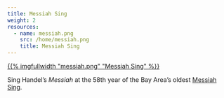 ```yaml
---
title: Messiah Sing
weight: 2
resources:
  - name: messiah.png
    src: /home/messiah.png
    title: Messiah Sing
---
```


<a href="/events/messiah-sing">{{% imgfullwidth "messiah.png" "Messiah Sing" %}}</a>

Sing Handel&rsquo;s _Messiah_ at the 58th year of the Bay Area’s oldest <a href="/events/messiah-sing">Messiah Sing</a>.
